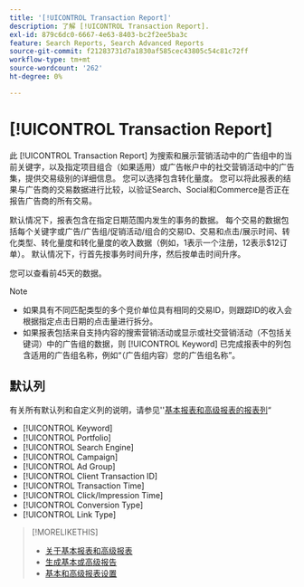 ```yaml
---
title: '[!UICONTROL Transaction Report]'
description: 了解 [!UICONTROL Transaction Report].
exl-id: 879c6dc0-6667-4e63-8403-bc2f2ee5ba3c
feature: Search Reports, Search Advanced Reports
source-git-commit: f21283731d7a1830af585cec43805c54c81c72ff
workflow-type: tm+mt
source-wordcount: '262'
ht-degree: 0%

---
```


# [!UICONTROL Transaction Report]

此 [!UICONTROL Transaction Report] 为搜索和展示营销活动中的广告组中的当前关键字，以及指定项目组合（如果适用）或广告帐户中的社交营销活动中的广告集，提供交易级别的详细信息。 您可以选择包含转化量度。 您可以将此报表的结果与广告商的交易数据进行比较，以验证Search、Social和Commerce是否正在报告广告商的所有交易。

默认情况下，报表包含在指定日期范围内发生的事务的数据。 每个交易的数据包括每个关键字或广告/广告组/促销活动/组合的交易ID、交易和点击/展示时间、转化类型、转化量度和转化量度的收入数据（例如，1表示一个注册，12表示$12订单）。 默认情况下，行首先按事务时间升序，然后按单击时间升序。

您可以查看前45天的数据。

>[!NOTE]
>
>* 如果具有不同匹配类型的多个竞价单位具有相同的交易ID，则跟踪ID的收入会根据指定点击日期的点击量进行拆分。
>* 如果报表包括来自支持内容的搜索营销活动或显示或社交营销活动（不包括关键词）中的广告组的数据，则 [!UICONTROL Keyword] 已完成报表中的列包含适用的广告组名称，例如“（广告组内容）您的广告组名称”。

## 默认列

有关所有默认列和自定义列的说明，请参见&#39;&#39;[基本报表和高级报表的报表列](basic-advanced-report-columns.md)“

* [!UICONTROL Keyword]
* [!UICONTROL Portfolio]
* [!UICONTROL Search Engine]
* [!UICONTROL Campaign]
* [!UICONTROL Ad Group]
* [!UICONTROL Client Transaction ID]
* [!UICONTROL Transaction Time]
* [!UICONTROL Click/Impression Time]
* [!UICONTROL Conversion Type]
* [!UICONTROL Link Type]

>[!MORELIKETHIS]
>
>* [关于基本报表和高级报表](basic-advanced-report-about.md)
>* [生成基本或高级报告](basic-advanced-report-generate.md)
>* [基本和高级报表设置](basic-advanced-report-settings.md)
